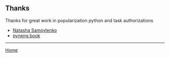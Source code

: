 ## Thanks 

Thanks for great work in popularization python and task authorizations

- [Natasha Samoylenko](https://github.com/natenka)
- [pyneng book](https://www.gitbook.com/book/natenka/pyneng) 

----

[Home](../README.md)